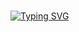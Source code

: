 <br>

[![Typing SVG](https://readme-typing-svg.demolab.com?font=JetBrains+Mono&duration=3000&pause=1000&color=77BDFB&background=282A3600&center=true&repeat=false&width=435&lines=This+is+Jobcmax+github+account!!+%3AD)](https://git.io/typing-svg)
